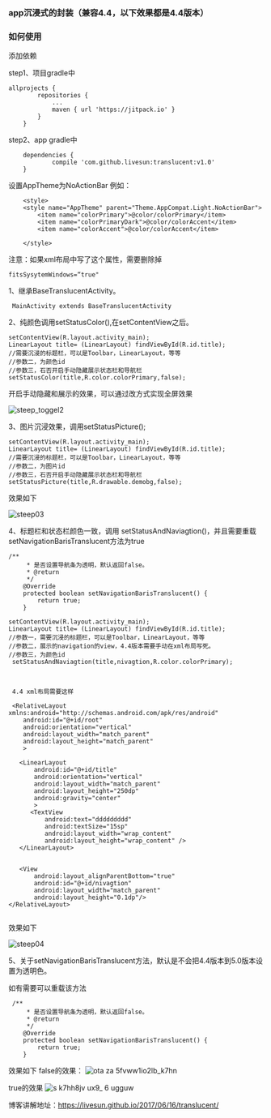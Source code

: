 
### app沉浸式的封装（兼容4.4，以下效果都是4.4版本）
### 如何使用
添加依赖
	

step1、项目gradle中
```
allprojects {
		repositories {
			...
			maven { url 'https://jitpack.io' }
		}
	}
```
step2、app gradle中


```
	dependencies {
	        compile 'com.github.livesun:translucent:v1.0'
	}

```
设置AppTheme为NoActionBar
例如：
```
    <style>
	<style name="AppTheme" parent="Theme.AppCompat.Light.NoActionBar">
        <item name="colorPrimary">@color/colorPrimary</item>
        <item name="colorPrimaryDark">@color/colorAccent</item>
        <item name="colorAccent">@color/colorAccent</item>
     
    </style>

```
注意：如果xml布局中写了这个属性，需要删除掉
```
fitsSysytemWindows=“true"
```


1、继承BaseTranslucentActivity。

```
 MainActivity extends BaseTranslucentActivity
```

2、纯颜色调用setStatusColor(),在setContentView之后。
```
setContentView(R.layout.activity_main);
LinearLayout title= (LinearLayout) findViewById(R.id.title);
//需要沉浸的标题栏，可以是Toolbar，LinearLayout，等等
//参数二，为颜色id
//参数三，石否开启手动隐藏展示状态栏和导航栏
setStatusColor(title,R.color.colorPrimary,false);

```
开启手动隐藏和展示的效果，可以通过改方式实现全屏效果

![steep_toggel2](https://user-images.githubusercontent.com/27534854/27220469-d8ab2496-52b7-11e7-97de-84ad6185338b.gif)


3、图片沉浸效果，调用setStatusPicture();


```
setContentView(R.layout.activity_main);
LinearLayout title= (LinearLayout) findViewById(R.id.title);
//需要沉浸的标题栏，可以是Toolbar，LinearLayout，等等
//参数二，为图片id
//参数三，石否开启手动隐藏展示状态栏和导航栏
setStatusPicture(title,R.drawable.demobg,false);

```

效果如下

![steep03](https://user-images.githubusercontent.com/27534854/27220517-01729a6c-52b8-11e7-9c23-e39f06599deb.png)


4、标题栏和状态栏颜色一致，调用 setStatusAndNaviagtion()，并且需要重载setNavigationBarisTranslucent方法为true


```
/**
     * 是否设置导航条为透明，默认返回false。
     * @return
     */
    @Override
    protected boolean setNavigationBarisTranslucent() {
        return true;
    }

setContentView(R.layout.activity_main);
LinearLayout title= (LinearLayout) findViewById(R.id.title);
//参数一，需要沉浸的标题栏，可以是Toolbar，LinearLayout，等等
//参数二，展示的navigation的view，4.4版本需要手动在xml布局写死。
//参数三，为颜色id
 setStatusAndNaviagtion(title,nivagtion,R.color.colorPrimary);
 
 
 
 4.4 xml布局需要这样
 
 <RelativeLayout xmlns:android="http://schemas.android.com/apk/res/android"
    android:id="@+id/root"
    android:orientation="vertical"
    android:layout_width="match_parent"
    android:layout_height="match_parent"
    >

   <LinearLayout
       android:id="@+id/title"
       android:orientation="vertical"
       android:layout_width="match_parent"
       android:layout_height="250dp"
       android:gravity="center"
       >
      <TextView
          android:text="ddddddddd"
          android:textSize="15sp"
          android:layout_width="wrap_content"
          android:layout_height="wrap_content" />
   </LinearLayout>


   <View
       android:layout_alignParentBottom="true"
       android:id="@+id/nivagtion"
       android:layout_width="match_parent"
       android:layout_height="0.1dp"/>
</RelativeLayout>
 
```
效果如下

![steep04](https://user-images.githubusercontent.com/27534854/27220577-364d156e-52b8-11e7-8a57-8a0999c7935f.png)


5、关于setNavigationBarisTranslucent方法，默认是不会把4.4版本到5.0版本设置为透明色。

如有需要可以重载该方法
```
 /**
     * 是否设置导航条为透明，默认返回false。
     * @return
     */
    @Override
    protected boolean setNavigationBarisTranslucent() {
        return true;
    }

```
效果如下
false的效果：
![ota za 5fvww1io2lb_k7hn](https://user-images.githubusercontent.com/27534854/27220690-a656d9c6-52b8-11e7-9704-93164c40ac88.png)

true的效果
![s k7hh8jv ux9_ 6 ugguw](https://user-images.githubusercontent.com/27534854/27220701-b2f76452-52b8-11e7-9bf9-24e34c71d6ae.png)

博客讲解地址：https://livesun.github.io/2017/06/16/translucent/
